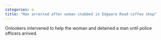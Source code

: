 ```yaml
---
categories: e
title: "Man arrested after woman stabbed in Edgware Road coffee shop"
---
```

Onlookers intervened to help the woman and detained a man until police officers arrived.